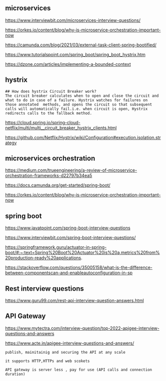 ## microservices
https://www.interviewbit.com/microservices-interview-questions/

https://orkes.io/content/blog/why-is-microservice-orchestration-important-now

https://camunda.com/blog/2021/03/external-task-client-spring-bootified/

https://www.tutorialspoint.com/spring_boot/spring_boot_hystrix.htm

https://dzone.com/articles/implementing-a-bounded-context

## hystrix
    ## How does hystrix Circuit Breaker work?
    The circuit breaker calculates when to open and close the circuit and what to do in case of a failure. Hystrix watches for failures on 
    those annotated  methods, and opens the circuit so that subsequent calls will automatically fail.i.e. when circuit is open, Hystrix redirects calls to the fallback method.

https://cloud.spring.io/spring-cloud-netflix/multi/multi__circuit_breaker_hystrix_clients.html

https://github.com/Netflix/Hystrix/wiki/Configuration#execution.isolation.strategy

## microservices orchestration
https://medium.com/trueengineering/a-review-of-microservice-orchestration-frameworks-d22797b34ea5

https://docs.camunda.org/get-started/spring-boot/

https://orkes.io/content/blog/why-is-microservice-orchestration-important-now

## spring boot
https://www.javatpoint.com/spring-boot-interview-questions

https://www.interviewbit.com/spring-boot-interview-questions/

https://springframework.guru/actuator-in-spring-boot/#:~:text=Spring%20Boot%20Actuator%20is%20a,metrics%20from%20production-ready%20applications.

https://stackoverflow.com/questions/35005158/what-is-the-difference-between-componentscan-and-enableautoconfiguration-in-sp

## Rest interview questions
https://www.guru99.com/rest-api-interview-question-answers.html

## API Gateway
https://www.mytectra.com/interview-question/top-2022-apigee-interview-questions-and-answers

https://www.acte.in/apigee-interview-questions-and-answers/

    publish, mainitainig and securing the API at any scale

    it supports HTTP,HTTPs and web scokets
    
    API gateway is server less , pay for use (API calls and connection duration)
